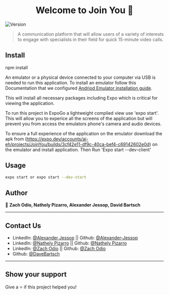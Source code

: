 <h1 align="center">Welcome to Join You 👋</h1>
<p>
  <img alt="Version" src="https://img.shields.io/badge/version-1.0.0-blue.svg?cacheSeconds=2592000" />
</p>

> A communication platform that will allow users of a variety of interests to engage with specialists in their field for quick 15-minute video calls.

## Install


npm install

An emulator or a physical device connected to your computer via USB is needed to run this application. To install an emulator follow this Documentation that we configured [Andriod Emulator installation guide](https://docs.google.com/document/d/1ax_QZISI5WKFNMx5ajIG7K7FdY1mqsKN4Ert_dbC-AQ/edit?usp=sharing). 

This will install all necessary packages including Expo which is critical for viewing the application. 

To run this project in ExpoGo a lightweight complied view use 'expo start'. 
This will allow you to experice all the screens of the application 
but will prevent you from access the emulators phone's camera and audio devices. 

To ensure a full experience of the application on the emulator download the apk from 
(https://expo.dev/accounts/aj-eh/projects/JoinYou/builds/3cf42e11-df9c-40ca-bef4-c69142602e0d) 
on the emulator and install application.
Then Run 'Expo start --dev-client'


## Usage

```sh
expo start or expo start --dev-start
```

## Author

👤 **Zach Odio, Nathely Pizarro, Alexander Jessop, David Bartsch**
***
## Contact Us
* LinkedIn: [@Alexander Jessop](https://www.linkedin.com/in/alexander-jessop/) || Github: [@Alexander-Jessop](https://github.com/Alexander-Jessop)
* LinkedIn: [@Nathely Pizarro](https://www.linkedin.com/in/nathalypizarro/) || Github: [@Nathely Pizarro](https://github.com/napizar8)
* LinkedIn: [@Zach Odio](https://www.linkedin.com/in/zach-odio-383a3616/) || Github: [@Zach Odio](https://github.com/Odio9)
* Github: [@DaveBartsch](https://github.com/DaveBartsch)
***





## Show your support

Give a ⭐️ if this project helped you!
